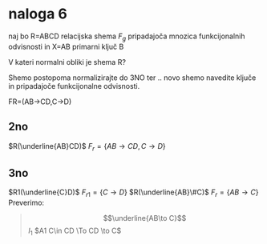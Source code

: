 # naloga 6
naj bo R=ABCD relacijska shema $F_g$ pripadajoča mnozica funkcijonalnih odvisnosti in X=AB primarni ključ B

V kateri normalni obliki je shema R?

Shemo postopoma normalizirajte do 3NO ter .. novo shemo navedite ključe in pripadajoče funkcijonalne odvisnosti.

FR=(AB->CD,C->D)

## 2no
$R(\underline{AB}CD)$
$F_r=\{AB\to CD, C\to D\}$
## 3no
$R1(\underline{C}D)$
$F_{r1}=\{C\to D\}$
$R(\underline{AB}\#C)$
$F_r=\{AB\to C\}$
Preverimo:
> $$\underline{AB\to C}$$
> $I_1$
> $A1 C\in CD \To CD \to C$
> 